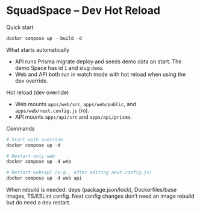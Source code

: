 # SquadSpace – Dev Hot Reload

Quick start

```powershell
docker compose up --build -d
```

What starts automatically

- API runs Prisma migrate deploy and seeds demo data on start. The demo Space has id `1` and slug `demo`.
- Web and API both run in watch mode with hot reload when using the dev override.

Hot reload (dev override)

- Web mounts `apps/web/src`, `apps/web/public`, and `apps/web/next.config.js` (ro).
- API mounts `apps/api/src` and `apps/api/prisma`.

Commands

```powershell
# Start with override
docker compose up -d

# Restart only web
docker compose up -d web

# Restart web+api (e.g., after editing next.config.js)
docker compose up -d web api
```

When rebuild is needed: deps (package.json/lock), Dockerfiles/base images, TS/ESLint config. Next config changes don’t need an image rebuild but do need a dev restart.
